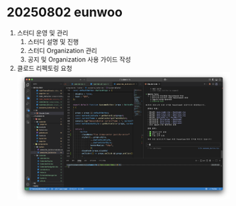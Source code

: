 # 20250802 eunwoo

1. 스터디 운영 및 관리
   1. 스터디 설명 및 진행
   2. 스터디 Organization 관리
   3. 공지 및 Organization 사용 가이드 작성
2. 클로드 리펙토링 요청
![리펙토링 요청 이미지](claude-refectoring.png)
